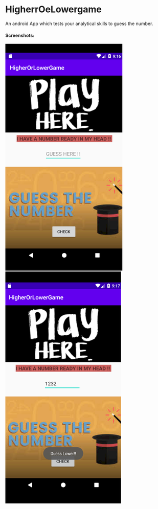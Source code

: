 # HigherrOeLowergame
An android App which tests your analytical skills to guess the number.

#### Screenshots:
<div class="row">
      <img src="https://github.com/vivmost/Android_App_MiniProjects/blob/master/HigherOrLowerGame/images/game1.png" title = "Main Screen">
      <img src="https://github.com/vivmost/Android_App_MiniProjects/blob/master/HigherOrLowerGame/images/game2.png" title = "Working Screen ">
</div>
